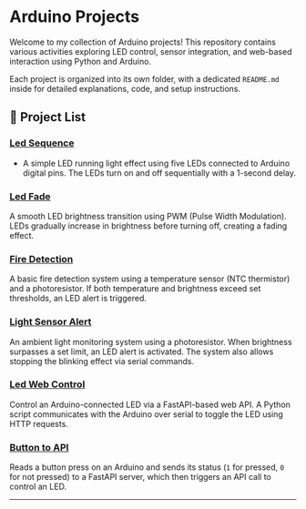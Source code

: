 # Arduino Projects

Welcome to my collection of Arduino projects! This repository contains various activities exploring LED control, sensor integration, and web-based interaction using Python and Arduino.

Each project is organized into its own folder, with a dedicated `README.md` inside for detailed explanations, code, and setup instructions.

## 📂 **Project List**  

###  **[Led Sequence](./Led%20Sequence/)**
- A simple LED running light effect using five LEDs connected to Arduino digital pins. The LEDs turn on and off sequentially with a 1-second delay.

###  **[Led Fade](./Led%20Fade/)**
A smooth LED brightness transition using PWM (Pulse Width Modulation). LEDs gradually increase in brightness before turning off, creating a fading effect.

###  **[Fire Detection](./Fire%20Detection/)**
A basic fire detection system using a temperature sensor (NTC thermistor) and a photoresistor. If both temperature and brightness exceed set thresholds, an LED alert is triggered.

###  **[Light Sensor Alert](./Light%20Sensor%20Alert/)**
An ambient light monitoring system using a photoresistor. When brightness surpasses a set limit, an LED alert is activated. The system also allows stopping the blinking effect via serial commands.

###  **[Led Web Control](./Led%20Web%20Control/)**
Control an Arduino-connected LED via a FastAPI-based web API. A Python script communicates with the Arduino over serial to toggle the LED using HTTP requests.

###  **[Button to API](./Button%20to%20API/)**
Reads a button press on an Arduino and sends its status (`1` for pressed, `0` for not pressed) to a FastAPI server, which then triggers an API call to control an LED.

---
